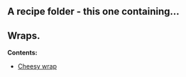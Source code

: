 ## A recipe folder - this one containing…

## Wraps.

**Contents:**    
* [Cheesy wrap](Cheesy_wrap.md)
